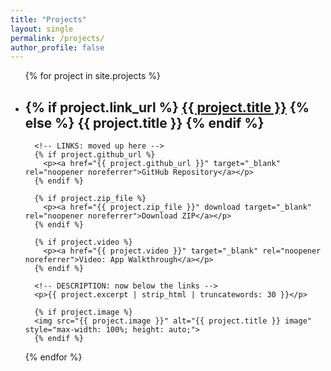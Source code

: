```yaml
---
title: "Projects"
layout: single
permalink: /projects/
author_profile: false
---
```


<ul>
  {% for project in site.projects %}
    <li style="margin-bottom: 2em;">
      <h2>
        {% if project.link_url %}
          <a href="{{ project.link_url }}" target="_blank" rel="noopener noreferrer">{{ project.title }}</a>
        {% else %}
          <span>{{ project.title }}</span>
        {% endif %}
      </h2>

      <!-- LINKS: moved up here -->
      {% if project.github_url %}
        <p><a href="{{ project.github_url }}" target="_blank" rel="noopener noreferrer">GitHub Repository</a></p>
      {% endif %}

      {% if project.zip_file %}
        <p><a href="{{ project.zip_file }}" download target="_blank" rel="noopener noreferrer">Download ZIP</a></p>
      {% endif %}

      {% if project.video %}
        <p><a href="{{ project.video }}" target="_blank" rel="noopener noreferrer">Video: App Walkthrough</a></p>
      {% endif %}

      <!-- DESCRIPTION: now below the links -->
      <p>{{ project.excerpt | strip_html | truncatewords: 30 }}</p>

      {% if project.image %}
      <img src="{{ project.image }}" alt="{{ project.title }} image" style="max-width: 100%; height: auto;">
      {% endif %}
  {% endfor %}
</ul>

  
